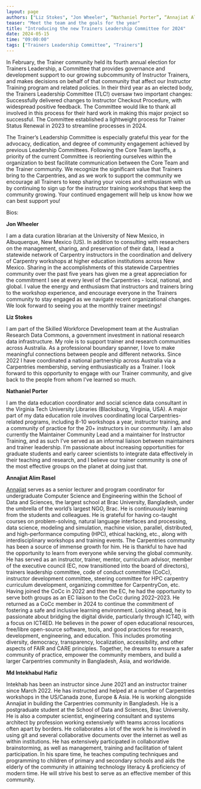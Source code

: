 ```yaml
---
layout: page
authors: ["Liz Stokes", "Jon Wheeler", “Nathaniel Porter”, “Annajiat Alim Rasel, “Md Intekhabul Hafiz”]
teaser: "Meet the team and the goals for the year"
title: "Introducing the new Trainers Leadership Committee for 2024"
date: 2024-05-15
time: "09:00:00"
tags: ["Trainers Leadership Committee", "Trainers"]
---
```


In February, the Trainer community held its fourth annual election for Trainers Leadership, a Committee that provides governance and development support to our growing subcommunity of Instructor Trainers, and makes decisions on behalf of that community that affect our Instructor Training program and related policies.
In their third year as an elected body, the Trainers Leadership Committee (TLC!) oversaw two important changes: 
Successfully delivered changes to Instructor Checkout Procedure, with widespread positive feedback. The Committee would like to thank all involved in this process for their hard work in making this major project so successful.
The Committee established a lightweight process for Trainer Status Renewal in 2023 to streamline processes in 2024. 

The Trainer’s Leadership Committee is especially grateful this year for the advocacy, dedication, and degree of community engagement achieved by previous Leadership Committees. Following the Core Team layoffs, a priority of the current Committee is reorienting ourselves within the organization to best facilitate communication between the Core Team and the Trainer community. We recognize the significant value that Trainers bring to the Carpentries, and as we work to support the community we encourage all Trainers to keep sharing your voices and enthusiasm with us by continuing to sign up for the instructor training workshops that keep the community growing. Your continued engagement will help us know how we can best support you!



Bios:

**Jon Wheeler**

I am a data curation librarian at the University of New Mexico, in Albuquerque, New Mexico (US). In addition to consulting with researchers on the management, sharing, and preservation of their data, I lead a statewide network of Carpentry instructors in the coordination and delivery of Carpentry workshops at higher education institutions across New Mexico. Sharing in the accomplishments of this statewide Carpentries community over the past five years has given me a great appreciation for the commitment I see at every level of the Carpentries - local, national, and global. I value the energy and enthusiasm that instructors and trainers bring to the workshop experience, and encourage everyone in the Trainers community to stay engaged as we navigate recent organizational changes. We look forward to seeing you at the monthly trainer meetings!

**Liz Stokes**

I am part of the Skilled Workforce Development team at the Australian Research Data Commons, a government investment in national research data infrastructure.  My role is to support trainer and research communities across Australia. As a professional boundary spanner, I love to make meaningful connections between people and different networks. Since 2022 I have coordinated a national partnership across Australia via a Carpentries membership, serving enthusiastically as a Trainer. I look forward to this opportunity to engage with our Trainer community, and give back to the people from whom I’ve learned so much.



**Nathaniel Porter**

I am the data education coordinator and social science data consultant in the Virginia Tech University Libraries (Blacksburg, Virginia, USA). A major part of my data education role involves coordinating local Carpentries-related programs, including 8-10 workshops a year, instructor training, and a community of practice for the 20+ instructors in our community. I am also currently the Maintainer Community Lead and a maintainer for Instructor Training, and as such I’ve served as an informal liaison between maintainers and trainer leadership. I’m passionate about increasing opportunities for graduate students and early career scientists to integrate data effectively in their teaching and research, and I believe our trainer community is one of the most effective groups on the planet at doing just that.

	 	 	 	
**Annajiat Alim Rasel**

[Annajiat](http://annajiat.googlepages.com/) serves as a senior lecturer and program coordinator for undergraduate Computer Science and Engineering within the School of Data and Sciences, the largest school at Brac University, Bangladesh, under the umbrella of the world’s largest NGO, Brac. He is continuously learning from the students and colleagues. He is grateful for having co-taught courses on problem-solving, natural language interfaces and processing, data science, modeling and simulation, machine vision, parallel, distributed, and high-performance computing (HPC), ethical hacking, etc., along with interdisciplinary workshops and training events. The Carpentries community has been a source of immense growth for him. He is thankful to have had the opportunity to learn from everyone while serving the global community. He has served as an instructor, trainer, mentor, curriculum advisor, member of the executive council (EC, now transitioned into the board of directors), trainers leadership committee, code of conduct committee (CoCc), instructor development committee, steering committee for HPC carpentry curriculum development, organizing committee for CarpentryCon, etc. Having joined the CoCc in 2022 and then the EC, he had the opportunity to serve both groups as an EC liaison to the CoCc during 2022–2023. He returned as a CoCc member in 2024 to continue the commitment of fostering a safe and inclusive learning environment. Looking ahead, he is passionate about bridging the digital divide, particularly through ICT4D, with a focus on ICT4ED. He believes in the power of open educational resources, free/libre open-source software, tools, and good practices for research, development, engineering, and education. This includes promoting diversity, democracy, transparency, localization, accessibility, and other aspects of FAIR and CARE principles. Together, he dreams to ensure a safer community of practice, empower the community members, and build a larger Carpentries community in Bangladesh, Asia, and worldwide.

**Md Intekhabul Hafiz**

Intekhab has been an instructor since June 2021 and an instructor trainer since March 2022. He has instructed and helped at a number of Carpentries workshops in the US/Canada zone, Europe & Asia. He is working alongside Annajiat in building the Carpentries community in Bangladesh. He is a postgraduate student at the School of Data and Sciences, Brac University.
He is also a computer scientist, engineering consultant and systems architect by profession working extensively with teams across locations often apart by borders. He collaborates a lot of the work he is involved in using git and several collaborative documents over the internet as well as within institutions. He has extensively participated in collaborative brainstorming, as well as management, training and facilitation of talent participation. 
In his spare time, he teaches computing techniques and programming to children of primary and secondary schools and aids the elderly of the community in attaining technology literacy & proficiency of modern time. He will strive his best to serve as an effective member of this community.
